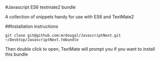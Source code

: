 #Javascript ES6 textmate2 bundle

A collection of snippets handy for use with ES6 and TextMate2

##Installation instructions

`git clone git@github.com:mrdougal/JavascriptNext.git ~/Desktop/JavascriptNext.tmbundle`

Then double click to open, TextMate will prompt you if you want to install this bundle